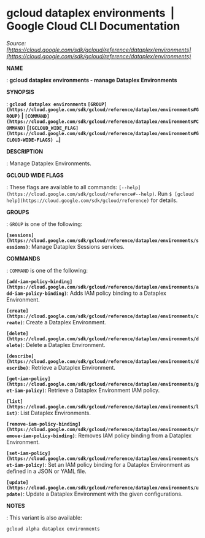 # gcloud dataplex environments  |  Google Cloud CLI Documentation

*Source: [https://cloud.google.com/sdk/gcloud/reference/dataplex/environments](https://cloud.google.com/sdk/gcloud/reference/dataplex/environments)*

**NAME**

: **gcloud dataplex environments - manage Dataplex Environments**

**SYNOPSIS**

: **`gcloud dataplex environments` `[GROUP](https://cloud.google.com/sdk/gcloud/reference/dataplex/environments#GROUP)` | `[COMMAND](https://cloud.google.com/sdk/gcloud/reference/dataplex/environments#COMMAND)` [`[GCLOUD_WIDE_FLAG](https://cloud.google.com/sdk/gcloud/reference/dataplex/environments#GCLOUD-WIDE-FLAGS) …`]**

**DESCRIPTION**

: Manage Dataplex Environments.

**GCLOUD WIDE FLAGS**

: These flags are available to all commands: `[--help](https://cloud.google.com/sdk/gcloud/reference#--help)`.
Run `$ [gcloud help](https://cloud.google.com/sdk/gcloud/reference)` for details.

**GROUPS**

: ``GROUP`` is one of the following:

**`[sessions](https://cloud.google.com/sdk/gcloud/reference/dataplex/environments/sessions)`**:
Manage Dataplex Sessions services.

**COMMANDS**

: ``COMMAND`` is one of the following:

**`[add-iam-policy-binding](https://cloud.google.com/sdk/gcloud/reference/dataplex/environments/add-iam-policy-binding)`**:
Adds IAM policy binding to a Dataplex Environment.

**`[create](https://cloud.google.com/sdk/gcloud/reference/dataplex/environments/create)`**:
Create a Dataplex Environment.

**`[delete](https://cloud.google.com/sdk/gcloud/reference/dataplex/environments/delete)`**:
Delete a Dataplex Environment.

**`[describe](https://cloud.google.com/sdk/gcloud/reference/dataplex/environments/describe)`**:
Retrieve a Dataplex Environment.

**`[get-iam-policy](https://cloud.google.com/sdk/gcloud/reference/dataplex/environments/get-iam-policy)`**:
Retrieve a Dataplex Environment IAM policy.

**`[list](https://cloud.google.com/sdk/gcloud/reference/dataplex/environments/list)`**:
List Dataplex Environments.

**`[remove-iam-policy-binding](https://cloud.google.com/sdk/gcloud/reference/dataplex/environments/remove-iam-policy-binding)`**:
Removes IAM policy binding from a Dataplex Environment.

**`[set-iam-policy](https://cloud.google.com/sdk/gcloud/reference/dataplex/environments/set-iam-policy)`**:
Set an IAM policy binding for a Dataplex Environment as defined in a JSON or
YAML file.

**`[update](https://cloud.google.com/sdk/gcloud/reference/dataplex/environments/update)`**:
Update a Dataplex Environment with the given configurations.

**NOTES**

: This variant is also available:

```
gcloud alpha dataplex environments
```